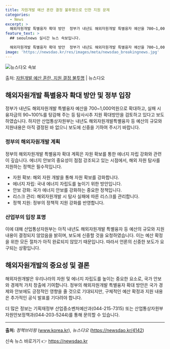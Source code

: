 ```yaml
---
title: 자원개발 예산 혼란 결정 불투명으로 인한 지원 문제
categories:
  - News
excerpt: >
  해외자원개발 특별융자 확대 방안  정부가 내년도 해외자원개발 특별융자 예산을 700~1,000억원으로 확대하…
feature_text: >
  ## seoulnews 실시간 뉴스 속보입니다.

  해외자원개발 특별융자 확대 방안  정부가 내년도 해외자원개발 특별융자 예산을 700~1,000억원으로 확대하…
image: 'https://newsdao.kr/res/images/meta/newsdao_breakingnews.jpg'
---
```


![뉴스다오 속보](https://newsdao.kr/res/images/meta/newsdao_breakingnews.jpg)

<p>출처: <a href="https://newsdao.kr/4142" rel="dofollow">자원개발 예산 혼란, 지원 결정 불투명</a> | 뉴스다오</p>

<h2 data-ke-size="size26">해외자원개발 특별융자 확대 방안 및 정부 입장</h2>
<p data-ke-size="size16">정부가 내년도 해외자원개발 특별융자 예산을 700~1,000억원으로 확대하고, 실패 시 융자금의 90~100%를 탕감해 주는 등 탐사시추 지원 확대방안을 검토하고 있다고 보도하였습니다. 하지만 산업통상자원부는 내년도 해외자원개발특별융자 등 예산의 규모와 지원내용은 아직 결정된 바 없으니 보도에 신중을 기하여 주시기 바랍니다. </p>

<h3>정부의 해외자원개발 계획</h3>
<p data-ke-size="size16">정부의 해외자원개발 특별융자 확대 계획은 자원 확보를 통한 에너지 자립 강화와 관련이 깊습니다. 에너지 안보의 중요성이 점점 강조되고 있는 시점에서, 해외 자원 탐사를 지원하는 정책은 필수적입니다. </p>
<ul>
<li>자원 확보: 해외 자원 개발을 통해 자원 확보를 강화합니다.</li>
<li>에너지 자립: 국내 에너지 자립도를 높이기 위한 방안입니다.</li>
<li>안보 강화: 국가 에너지 안보를 강화하는 중요한 정책입니다.</li>
<li>리스크 관리: 해외자원개발 시 탐사 실패에 따른 리스크를 관리합니다.</li>
<li>정책 지원: 정부의 정책적 지원 강화를 반영합니다.</li>
</ul>

<h3>산업부의 입장 표명</h3>
<p data-ke-size="size16">이에 대해 산업통상자원부는 아직 내년도 해외자원개발 특별융자 등 예산의 규모와 지원 내용이 결정되지 않았음을 밝히며, 보도에 신중할 것을 요청하였습니다. 이는 예산 확정을 위한 모든 절차가 아직 완료되지 않았기 때문입니다. 따라서 언론의 신중한 보도가 요구되는 상황입니다. </p>

<h2 data-ke-size="size26">해외자원개발의 중요성 및 결론</h2>
<p data-ke-size="size16">해외자원개발은 우리나라의 자원 및 에너지 자립도를 높이는 중요한 요소로, 국가 안보와 경제적 가치 창출에 기여합니다. 정부의 해외자원개발 특별융자 확대 방안은 국가 경제와 안보에도 긍정적인 영향을 줄 것으로 기대되지만, 구체적인 예산 확정과 지원 내용은 추가적인 공식 발표를 기다려야 합니다. </p>
<p data-ke-size="size16">더 많은 정보는 기획재정부 산업중소벤처예산과(044-215-7315) 또는 산업통상자원부 자원안보정책과(044-203-5244)를 통해 문의할 수 있습니다.</p>
<hr data-ke-size="size16">
<p data-ke-size="size16"><b>출처:</b> <i>정책브리핑</i> (<a href="www.korea.kr">www.korea.kr</a>), <i>뉴스다오</i> (<a href="https://newsdao.kr/4142">https://newsdao.kr/4142</a>)</p> 

신속 뉴스 바로가기 👉 <a href="https://newsdao.kr" rel="dofollow">https://newsdao.kr</a>


